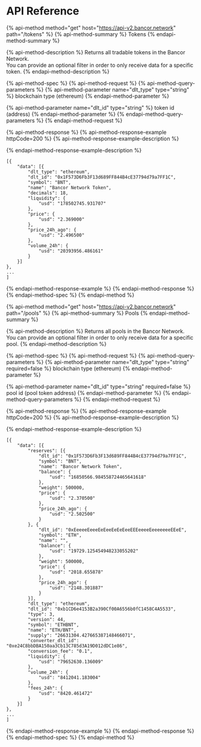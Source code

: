 # API Reference

{% api-method method="get" host="https://api-v2.bancor.network" path="/tokens" %}
{% api-method-summary %}
Tokens
{% endapi-method-summary %}

{% api-method-description %}
Returns all tradable tokens in the Bancor Network.  
You can provide an optional filter in order to only receive data for a specific token.
{% endapi-method-description %}

{% api-method-spec %}
{% api-method-request %}
{% api-method-query-parameters %}
{% api-method-parameter name="dlt\_type" type="string" %}
blockchain type \(ethereum\)
{% endapi-method-parameter %}

{% api-method-parameter name="dlt\_id" type="string" %}
token id \(address\)
{% endapi-method-parameter %}
{% endapi-method-query-parameters %}
{% endapi-method-request %}

{% api-method-response %}
{% api-method-response-example httpCode=200 %}
{% api-method-response-example-description %}

{% endapi-method-response-example-description %}

```
[{
	"data": [{
		"dlt_type": "ethereum",
		"dlt_id": "0x1F573D6Fb3F13d689FF844B4cE37794d79a7FF1C",
		"symbol": "BNT",
		"name": "Bancor Network Token",
		"decimals": 18,
		"liquidity": {
			"usd": "178502745.931707"
		},
		"price": {
			"usd": "2.369000"
		},
		"price_24h_ago": {
			"usd": "2.496500"
		},
		"volume_24h": {
			"usd": "20393956.486161"
		}
	}]
},
...
]
```
{% endapi-method-response-example %}
{% endapi-method-response %}
{% endapi-method-spec %}
{% endapi-method %}

{% api-method method="get" host="https://api-v2.bancor.network" path="/pools" %}
{% api-method-summary %}
Pools
{% endapi-method-summary %}

{% api-method-description %}
Returns all pools in the Bancor Network.  
You can provide an optional filter in order to only receive data for a specific pool.
{% endapi-method-description %}

{% api-method-spec %}
{% api-method-request %}
{% api-method-query-parameters %}
{% api-method-parameter name="dlt\_type" type="string" required=false %}
blockchain type \(ethereum\)
{% endapi-method-parameter %}

{% api-method-parameter name="dlt\_id" type="string" required=false %}
pool id \(pool token address\)
{% endapi-method-parameter %}
{% endapi-method-query-parameters %}
{% endapi-method-request %}

{% api-method-response %}
{% api-method-response-example httpCode=200 %}
{% api-method-response-example-description %}

{% endapi-method-response-example-description %}

```
[{
	"data": [{
		"reserves": [{
			"dlt_id": "0x1F573D6Fb3F13d689FF844B4cE37794d79a7FF1C",
			"symbol": "BNT",
			"name": "Bancor Network Token",
			"balance": {
				"usd": "16850566.984558724465641618"
			},
			"weight": 500000,
			"price": {
				"usd": "2.370500"
			},
			"price_24h_ago": {
				"usd": "2.502500"
			}
		}, {
			"dlt_id": "0xEeeeeEeeeEeEeeEeEeEeeEEEeeeeEeeeeeeeEEeE",
			"symbol": "ETH",
			"name": "",
			"balance": {
				"usd": "19729.125454948233055202"
			},
			"weight": 500000,
			"price": {
				"usd": "2018.655878"
			},
			"price_24h_ago": {
				"usd": "2148.301887"
			}
		}],
		"dlt_type": "ethereum",
		"dlt_id": "0xb1CD6e4153B2a390Cf00A6556b0fC1458C4A5533",
		"type": 3,
		"version": 44,
		"symbol": "ETHBNT",
		"name": "ETH/BNT",
		"supply": "26631304.427665387148466071",
		"converter_dlt_id": "0xe24C8bbDBA150aa3Cb13C785d3A19D012dDC1e86",
		"conversion_fee": "0.1",
		"liquidity": {
			"usd": "79652630.136009"
		},
		"volume_24h": {
			"usd": "8412041.183004"
		},
		"fees_24h": {
			"usd": "8420.461472"
		}
	}]
},
...
]
```
{% endapi-method-response-example %}
{% endapi-method-response %}
{% endapi-method-spec %}
{% endapi-method %}

